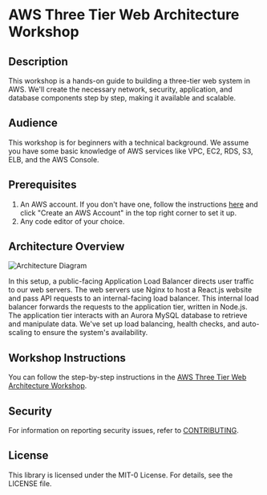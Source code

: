 # AWS Three Tier Web Architecture Workshop

## Description
This workshop is a hands-on guide to building a three-tier web system in AWS. We'll create the necessary network, security, application, and database components step by step, making it available and scalable.

## Audience
This workshop is for beginners with a technical background. We assume you have some basic knowledge of AWS services like VPC, EC2, RDS, S3, ELB, and the AWS Console.

## Prerequisites
1. An AWS account. If you don't have one, follow the instructions [here](https://aws.amazon.com/console/) and click "Create an AWS Account" in the top right corner to set it up.
2. Any code editor of your choice.

## Architecture Overview
![Architecture Diagram](https://github.com/aws-samples/aws-three-tier-web-architecture-workshop/blob/main/application-code/web-tier/src/assets/3TierArch.png)

In this setup, a public-facing Application Load Balancer directs user traffic to our web servers. The web servers use Nginx to host a React.js website and pass API requests to an internal-facing load balancer. This internal load balancer forwards the requests to the application tier, written in Node.js. The application tier interacts with an Aurora MySQL database to retrieve and manipulate data. We've set up load balancing, health checks, and auto-scaling to ensure the system's availability.

## Workshop Instructions
You can follow the step-by-step instructions in the [AWS Three Tier Web Architecture Workshop](https://catalog.us-east-1.prod.workshops.aws/workshops/85cd2bb2-7f79-4e96-bdee-8078e469752a/en-US).

## Security
For information on reporting security issues, refer to [CONTRIBUTING](CONTRIBUTING.md#security-issue-notifications).

## License
This library is licensed under the MIT-0 License. For details, see the LICENSE file.
